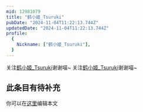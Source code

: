 ```yaml
---
mid: 12981079
title: "鹤小姬_Tsuruki"
pubDate: "2024-11-04T11:22:13.744Z"
updatedDate: "2024-11-04T11:22:13.744Z"
profile:
  {
    Nickname: ["鹤小姬_Tsuruki"],
  }
---
```


关注[鹤小姬_Tsuruki](https://space.bilibili.com/12981079)谢谢喵~ 关注[鹤小姬_Tsuruki](https://space.bilibili.com/12981079)谢谢喵~

## 此条目有待补充
你可以在[这里](https://github.com/Yuhanawa/VTuber.ICU/edit/master/src/content/v/鹤小姬_Tsuruki/index.md)编辑本文
